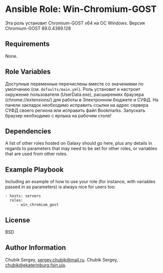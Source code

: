 Ansible Role: Win-Chromium-GOST
=========

Эта роль установит Chromium-GOST x64 на ОС Windows.
Версия Chromium-GOST 89.0.4389.128

Requirements
------------

None.

Role Variables
--------------

Доступные переменные перечислены вместе со значениями по умолчанию (см. `defaults/main.yml`). 
Роль установит и настроит окружение пользователя (UserData.exe), расширениях браузера (chrome://extensions/) для работы в Электронном бюджете и СУФД. На панели закладок необходимо исправить ссылки на адрес сервера СУФД своего региона или исправить файл Bookmarks.
Запускать браузер необходимо с ярлыка на рабочем столе!

Dependencies
------------

A list of other roles hosted on Galaxy should go here, plus any details in regards to parameters that may need to be set for other roles, or variables that are used from other roles.

Example Playbook
----------------

Including an example of how to use your role (for instance, with variables passed in as parameters) is always nice for users too:

    - hosts: servers
      roles:
         - win_chromium_gost

License
-------

BSD

Author Information
------------------

Chubik Sergey, sergey.chubik@mail.ru.
Chubik Sergey, chubik@ekaterinburg.fsin.uis.
